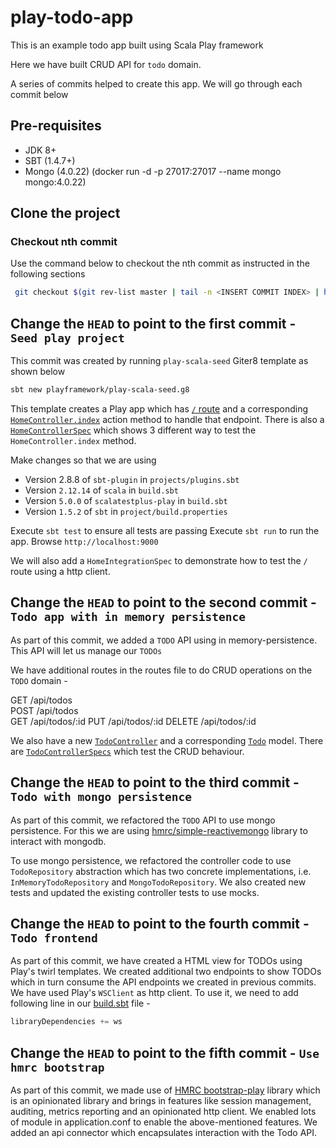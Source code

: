 # play-todo-app

This is an example todo app built using Scala Play framework

Here we have built CRUD API for `todo` domain.

A series of commits helped to create this app. We will go through each commit below

## Pre-requisites
- JDK 8+
- SBT (1.4.7+)
- Mongo (4.0.22) (docker run -d -p 27017:27017 --name mongo mongo:4.0.22)

## Clone the project

### Checkout nth commit

Use the command below to checkout the nth commit as instructed in the following sections

```bash
 git checkout $(git rev-list master | tail -n <INSERT COMMIT INDEX> | head -n 1)
```

## Change the `HEAD` to point to the first commit - `Seed play project`

This commit was created by running `play-scala-seed` Giter8 template as shown below

```bash
sbt new playframework/play-scala-seed.g8
```

This template creates a Play app which has [`/` route](conf/routes) and a corresponding [`HomeController.index`](app/controllers/HomeController.scala) action method to handle that endpoint.
There is also a [`HomeControllerSpec`](test/controllers/HomeControllerSpec.scala) which shows 3 different way to test the `HomeController.index` method.

Make changes so that we are using
- Version 2.8.8 of `sbt-plugin` in `projects/plugins.sbt`
- Version `2.12.14` of `scala` in `build.sbt`
- Version `5.0.0` of `scalatestplus-play` in `build.sbt`
- Version `1.5.2` of `sbt` in `project/build.properties`

Execute `sbt test` to ensure all tests are passing
Execute `sbt run` to run the app. Browse `http://localhost:9000`

We will also add a `HomeIntegrationSpec` to demonstrate how to test the `/` route using a http client.

## Change the `HEAD` to point to the second commit - `Todo app with in memory persistence`

As part of this commit, we added a `TODO` API using in memory-persistence. This API will let us manage our `TODOs`

We have additional routes in the routes file to do CRUD operations on the `TODO` domain -

GET         /api/todos    
POST        /api/todos    
GET         /api/todos/:id
PUT         /api/todos/:id
DELETE      /api/todos/:id

We also have a new [`TodoController`](app/todo/TodoController.scala) and a corresponding [`Todo`](app/todo/Todo.scala) model.
There are [`TodoControllerSpecs`](test/todo/TodoControllerSpecs.scala) which test the CRUD behaviour.

## Change the `HEAD` to point to the third commit - `Todo with mongo persistence`

As part of this commit, we refactored the `TODO` API to use mongo persistence. For this we are using [hmrc/simple-reactivemongo](https://github.com/hmrc/simple-reactivemongo) library to interact with mongodb.

To use mongo persistence, we refactored the controller code to use `TodoRepository` abstraction which has two concrete implementations, i.e. `InMemoryTodoRepository` and `MongoTodoRepository`.
We also created new tests and updated the existing controller tests to use mocks.

## Change the `HEAD` to point to the fourth commit - `Todo frontend`

As part of this commit, we have created a HTML view for TODOs using Play's twirl templates. We created additional two endpoints to show TODOs which in turn consume the API endpoints we created in previous commits.
We have used Play's `WSClient` as http client. To use it, we need to add following line in our [build.sbt](build.sbt) file -

```sbt
libraryDependencies += ws
```

## Change the `HEAD` to point to the fifth commit - `Use hmrc bootstrap`

As part of this commit, we made use of [HMRC bootstrap-play](https://github.com/hmrc/bootstrap-play) library which is an opinionated library and brings in features like session management, auditing, metrics reporting and an opinionated http client.
We enabled lots of module in application.conf to enable the above-mentioned features. We added an api connector which encapsulates interaction with the Todo API.
